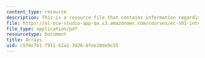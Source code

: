 ```yaml
---
content_type: resource
description: This is a resource file that contains information regarding arrays.
file: https://ol-ocw-studio-app-qa.s3.amazonaws.com/courses/ec-s01-internet-technology-in-local-and-global-communities-spring-2005-summer-2005/c5f0c761f91162a23926bfee20de9c55_MITEC_S01S05_l05_arrays.pdf
file_type: application/pdf
resourcetype: Document
title: Arrays
uid: c5f0c761-f911-62a2-3926-bfee20de9c55
---
```

